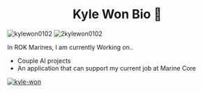<h1 align="center">Kyle Won Bio 📖 </h1>

<p I am a student at Columbia Universty double majoring in Computer Science (AI track) and Economics.
 Currently interested in Artificial Intelligence related occupations and Software Engineering Interns.
 Participated as a member in Columbia Men's Swim Team: [Kyle](https://www.swimcloud.com/swimmer/902649/) until Sophomore year of College, then took a couple of gap years to finish service for Korea: [ROKMC](https://kookbang.dema.mil.kr/newsWeb/20231026/1/ATCE_CTGR_0050110000/view.do) /p>

<p Planning to return to Columbia in Fall 2025, and also the Mens swim team in the same year. /p>

 <p align="left"> <img src="https://komarev.com/ghpvc/?username=kylewon0102&label=kylewon0102%20Profile%20views&color=0e75b6&style=flat" alt="kylewon0102" /> 
   <img src="https://komarev.com/ghpvc/?username=2kylewon0102&label=2kylewon0102%20Profile%20views&color=0e75b6&style=flat" alt="2kylewon0102" /> </p>

In ROK Marines, I am currently Working on..
- Couple AI projects
- An application that can support my current job at Marine Core 

<p align="left"> <a href="https://www.linkedin.com/in/kyle-won/" target="blank"><img src="https://img.shields.io/badge/LinkedIn-0077B5?style=for-the-badge&logo=linkedin&logoColor=white" alt="kyle-won" /></a> </p>

<!--
**kylewon0102/kylewon0102** is a ✨ _special_ ✨ repository because its `README.md` (this file) appears on your GitHub profile.

Here are some ideas to get you started:

- 🔭 I’m currently working on ...
- 🌱 I’m currently learning ...
- 👯 I’m looking to collaborate on ...
- 🤔 I’m looking for help with ...
- 💬 Ask me about ...
- 📫 How to reach me: ...
- 😄 Pronouns: ...
- ⚡ Fun fact: ...
-->
